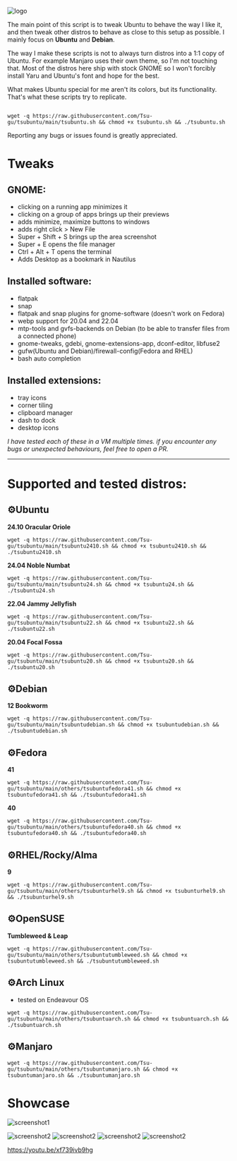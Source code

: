 ![logo](https://raw.githubusercontent.com/Tsu-gu/tsubuntu/main/showcase/tsubuntu-logo-fedora-debian-buntu.png)

The main point of this script is to tweak Ubuntu to behave the way I like it, and then tweak other distros to behave as close to this setup as possible. I mainly focus on **Ubuntu** and **Debian**.

The way I make these scripts is not to always turn distros into a 1:1 copy of Ubuntu. For example Manjaro uses their own theme, so I'm not touching that. Most of the distros here ship with stock GNOME so I won't forcibly install Yaru and Ubuntu's font and hope for the best.

What makes Ubuntu special for me aren't its colors, but its functionality. That's what these scripts try to replicate.
```
                                                    
wget -q https://raw.githubusercontent.com/Tsu-gu/tsubuntu/main/tsubuntu.sh && chmod +x tsubuntu.sh && ./tsubuntu.sh

```
Reporting any bugs or issues found is greatly appreciated.

# Tweaks

## GNOME: 
- clicking on a running app minimizes it
- clicking on a group of apps brings up their previews 
- adds minimize, maximize buttons to windows
- adds right click > New File
- Super + Shift + S brings up the area screenshot
- Super + E opens the file manager
- Ctrl + Alt + T opens the terminal
- Adds Desktop as a bookmark in Nautilus
## Installed software:
- flatpak
- snap
- flatpak and snap plugins for gnome-software (doesn't work on Fedora)
- webp support for 20.04 and 22.04
- mtp-tools and gvfs-backends on Debian (to be able to transfer files from a connected phone)
- gnome-tweaks, gdebi, gnome-extensions-app, dconf-editor, libfuse2
- gufw(Ubuntu and Debian)/firewall-config(Fedora and RHEL)
- bash auto completion
## Installed extensions:
- tray icons
- corner tiling
- clipboard manager
- dash to dock
- desktop icons

_I have tested each of these in a VM multiple times. if you encounter any bugs or unexpected behaviours, feel free to open a PR._
* * *
# Supported and tested distros:

## ⚙Ubuntu
**24.10 Oracular Oriole** 

```
wget -q https://raw.githubusercontent.com/Tsu-gu/tsubuntu/main/tsubuntu2410.sh && chmod +x tsubuntu2410.sh && ./tsubuntu2410.sh
```

**24.04 Noble Numbat**

```
wget -q https://raw.githubusercontent.com/Tsu-gu/tsubuntu/main/tsubuntu24.sh && chmod +x tsubuntu24.sh && ./tsubuntu24.sh
```

**22.04 Jammy Jellyfish**

```
wget -q https://raw.githubusercontent.com/Tsu-gu/tsubuntu/main/tsubuntu22.sh && chmod +x tsubuntu22.sh && ./tsubuntu22.sh
```

**20.04 Focal Fossa**

```
wget -q https://raw.githubusercontent.com/Tsu-gu/tsubuntu/main/tsubuntu20.sh && chmod +x tsubuntu20.sh && ./tsubuntu20.sh
```

## ⚙Debian
**12 Bookworm**

```
wget -q https://raw.githubusercontent.com/Tsu-gu/tsubuntu/main/tsubuntudebian.sh && chmod +x tsubuntudebian.sh && ./tsubuntudebian.sh
```

## ⚙Fedora
**41** 

```
wget -q https://raw.githubusercontent.com/Tsu-gu/tsubuntu/main/others/tsubuntufedora41.sh && chmod +x tsubuntufedora41.sh && ./tsubuntufedora41.sh
```

**40**

```
wget -q https://raw.githubusercontent.com/Tsu-gu/tsubuntu/main/others/tsubuntufedora40.sh && chmod +x tsubuntufedora40.sh && ./tsubuntufedora40.sh
```

## ⚙RHEL/Rocky/Alma 

**9**

```
wget -q https://raw.githubusercontent.com/Tsu-gu/tsubuntu/main/others/tsubunturhel9.sh && chmod +x tsubunturhel9.sh && ./tsubunturhel9.sh
```

## ⚙OpenSUSE 

**Tumbleweed & Leap**

```
wget -q https://raw.githubusercontent.com/Tsu-gu/tsubuntu/main/others/tsubuntutumbleweed.sh && chmod +x tsubuntutumbleweed.sh && ./tsubuntutumbleweed.sh
```

## ⚙Arch Linux
- tested on Endeavour OS
  
```
wget -q https://raw.githubusercontent.com/Tsu-gu/tsubuntu/main/others/tsubuntuarch.sh && chmod +x tsubuntuarch.sh && ./tsubuntuarch.sh

```
## ⚙Manjaro
```
wget -q https://raw.githubusercontent.com/Tsu-gu/tsubuntu/main/others/tsubuntumanjaro.sh && chmod +x tsubuntumanjaro.sh && ./tsubuntumanjaro.sh

```

# Showcase
![screenshot1](https://raw.githubusercontent.com/Tsu-gu/tsubuntu/main/showcase/buntu.webp)

![screenshot2](https://raw.githubusercontent.com/Tsu-gu/tsubuntu/main/showcase/rocky.png)
![screenshot2](https://raw.githubusercontent.com/Tsu-gu/tsubuntu/main/showcase/EndeavourShowcase.png)
![screenshot2](https://raw.githubusercontent.com/Tsu-gu/tsubuntu/main/showcase/TumbleweedShowcase.png)
![screenshot2](https://raw.githubusercontent.com/Tsu-gu/tsubuntu/main/showcase/ManjaroShowcase.png)



https://youtu.be/xf739ivb9hg
